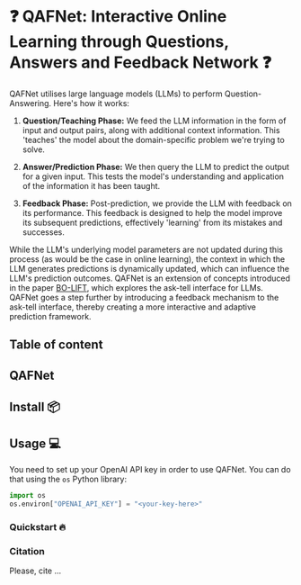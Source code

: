 # ❓ QAFNet: Interactive Online Learning through Questions, Answers and Feedback Network ❓

QAFNet utilises large language models (LLMs) to perform Question-Answering. Here's how it works:

1. **Question/Teaching Phase:** We feed the LLM information in the form of input and output pairs, along with additional context information. This 'teaches' the model about the domain-specific problem we're trying to solve.

2. **Answer/Prediction Phase:** We then query the LLM to predict the output for a given input. This tests the model's understanding and application of the information it has been taught.

3. **Feedback Phase:** Post-prediction, we provide the LLM with feedback on its performance. This feedback is designed to help the model improve its subsequent predictions, effectively 'learning' from its mistakes and successes.

While the LLM's underlying model parameters are not updated during this process (as would be the case in online learning), the context in which the LLM generates predictions is dynamically updated, which can influence the LLM's prediction outcomes.
QAFNet is an extension of concepts introduced in the paper [BO-LIFT](https://github.com/ur-whitelab/BO-LIFT#-bo-lift-bayesian-optimization-using-in-context-learning), which explores the ask-tell interface for LLMs. QAFNet goes a step further by introducing a feedback mechanism to the ask-tell interface, thereby creating a more interactive and adaptive prediction framework.

## Table of content

## QAFNet

## Install 📦

## Usage 💻

You need to set up your OpenAI API key in order to use QAFNet.
You can do that using the `os` Python library:

```py
import os
os.environ["OPENAI_API_KEY"] = "<your-key-here>"
```

### Quickstart 🔥

### Citation

Please, cite ...
